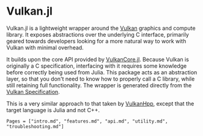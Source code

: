 # Vulkan.jl

Vulkan.jl is a lightweight wrapper around the [Vulkan](https://www.khronos.org/vulkan/) graphics and compute library. It exposes abstractions over the underlying C interface, primarily geared towards developers looking for a more natural way to work with Vulkan with minimal overhead.

It builds upon the core API provided by [VulkanCore.jl](https://github.com/JuliaGPU/VulkanCore.jl/). Because Vulkan is originally a C specification, interfacing with it requires some knowledge before correctly being used from Julia. This package acts as an abstraction layer, so that you don't need to know how to properly call a C library, while still retaining full functionality. The wrapper is generated directly from the [Vulkan Specification](https://www.khronos.org/registry/vulkan/).

This is a very similar approach to that taken by [VulkanHpp](https://github.com/KhronosGroup/Vulkan-Hpp), except that the target language is Julia and not C++.

```@contents
Pages = ["intro.md", "features.md", "api.md", "utility.md", "troubleshooting.md"]
```
